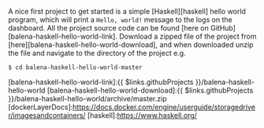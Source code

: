 A nice first project to get started is a simple [Haskell][haskell] hello world program, which will print a `Hello, world!` message to the logs on the dashboard. All the project source code can be found [here on GitHub][balena-haskell-hello-world-link]. Download a zipped file of the project from [here][balena-haskell-hello-world-download], and when downloaded unzip the file and navigate to the directory of the project e.g.

```shell
$ cd balena-haskell-hello-world-master
```

[balena-haskell-hello-world-link]:{{ $links.githubProjects }}/balena-haskell-hello-world
[balena-haskell-hello-world-download]:{{ $links.githubProjects }}/balena-haskell-hello-world/archive/master.zip
[dockerLayerDocs]:https://docs.docker.com/engine/userguide/storagedriver/imagesandcontainers/
[haskell]:https://www.haskell.org/

